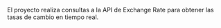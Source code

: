 El proyecto realiza consultas a la API de Exchange Rate para obtener las tasas de cambio en tiempo real.
